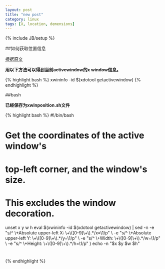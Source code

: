 ```yaml
---
layout: post
title: "new post"
category: linux
tags: [X, location, demensions]
---
```

{% include JB/setup %}

##如何获取位置信息

[根据原文](http://unix.stackexchange.com/questions/14159/how-do-i-find-the-window-dimensions-and-position-accurately)


**用以下方法可以得到当前activewindow的x window信息。**

{% highlight bash %}
xwininfo -id $(xdotool getactivewindow)
{% endhighlight %}

##bash

**已经保存为xwinposition.sh文件**

{% highlight bash %}
#!/bin/bash
# Get the coordinates of the active window's
#    top-left corner, and the window's size.
#    This excludes the window decoration.
  unset x y w h
  eval $(xwininfo -id $(xdotool getactivewindow) |
    sed -n -e "s/^ \+Absolute upper-left X: \+\([0-9]\+\).*/x=\1/p" \
           -e "s/^ \+Absolute upper-left Y: \+\([0-9]\+\).*/y=\1/p" \
           -e "s/^ \+Width: \+\([0-9]\+\).*/w=\1/p" \
           -e "s/^ \+Height: \+\([0-9]\+\).*/h=\1/p" )
  echo -n "$x $y $w $h"
#
{% endhighlight %}
